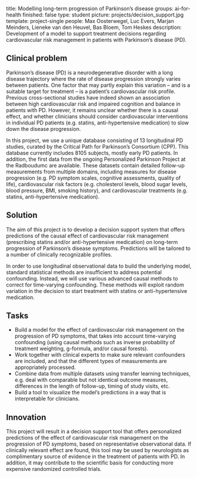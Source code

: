 title: Modelling long-term progression of Parkinson’s disease
groups: ai-for-health
finished: false
type: student
picture: projects/decision_support.jpg
template: project-single
people:  Max Oosterwegel, Luc Evers, Marjan Meinders, Lieneke van den Heuvel, Bas Bloem, Tom Heskes
description: Development of a model to support treatment decisions regarding cardiovascular risk management in patients with Parkinson’s disease (PD).

## Clinical problem
Parkinson’s disease (PD) is a neurodegenerative disorder with a long disease trajectory where the rate of disease progression strongly varies between patients. One factor that may partly explain this variation – and is a suitable target for treatment – is a patient’s cardiovascular risk profile. Previous cross-sectional studies have indeed shown an association between high cardiovascular risk and impaired cognition and balance in patients with PD. However, it remains unclear whether there is a causal effect, and whether clinicians should consider cardiovascular interventions in individual PD patients (e.g. statins, anti-hypertensive medication) to slow down the disease progression. 

In this project, we use a unique database consisting of 13 longitudinal PD studies, curated by the Critical Path for Parkinson’s Consortium (CPP). This database currently includes 8105 subjects, mostly early PD patients. In addition, the first data from the ongoing Personalized Parkinson Project at the Radboudumc are available. These datasets contain detailed follow-up measurements from multiple domains, including measures for disease progression (e.g. PD symptom scales, cognitive assessments, quality of life), cardiovascular risk factors (e.g. cholesterol levels, blood sugar levels, blood pressure, BMI, smoking history), and cardiovascular treatments (e.g. statins, anti-hypertensive medication).

## Solution
The aim of this project is to develop a decision support system that offers predictions of the causal effect of cardiovascular risk management (prescribing statins and/or anti-hypertensive medication) on long-term progression of Parkinson’s disease symptoms. Predictions will be tailored to a number of clinically recognizable profiles.

In order to use longitudinal observational data to build the underlying model, standard statistical methods are insufficient to address potential confounding. Instead, we will use various advanced causal methods to correct for time-varying confounding. These methods will exploit random variation in the decision to start treatment with statins or anti-hypertensive medication.

## Tasks
-	Build a model for the effect of cardiovascular risk management on the progression of PD symptoms, that takes into account time-varying confounding (using causal methods such as inverse probability of treatment weighting, g-formula, and/or causal forests). 
-	Work together with clinical experts to make sure relevant confounders are included, and that the different types of measurements are appropriately processed.
-	Combine data from multiple datasets using transfer learning techniques, e.g. deal with comparable but not identical outcome measures, differences in the length of follow-up, timing of study visits, etc. 
-	Build a tool to visualize the model’s predictions in a way that is interpretable for clinicians.


## Innovation
This project will result in a decision support tool that offers personalized predictions of the effect of cardiovascular risk management on the progression of PD symptoms, based on representative observational data. If clinically relevant effect are found, this tool may be used by neurologists as complimentary source of evidence in the treatment of patients with PD. In addition, it may contribute to the scientific basis for conducting more expensive randomized controlled trials. 


